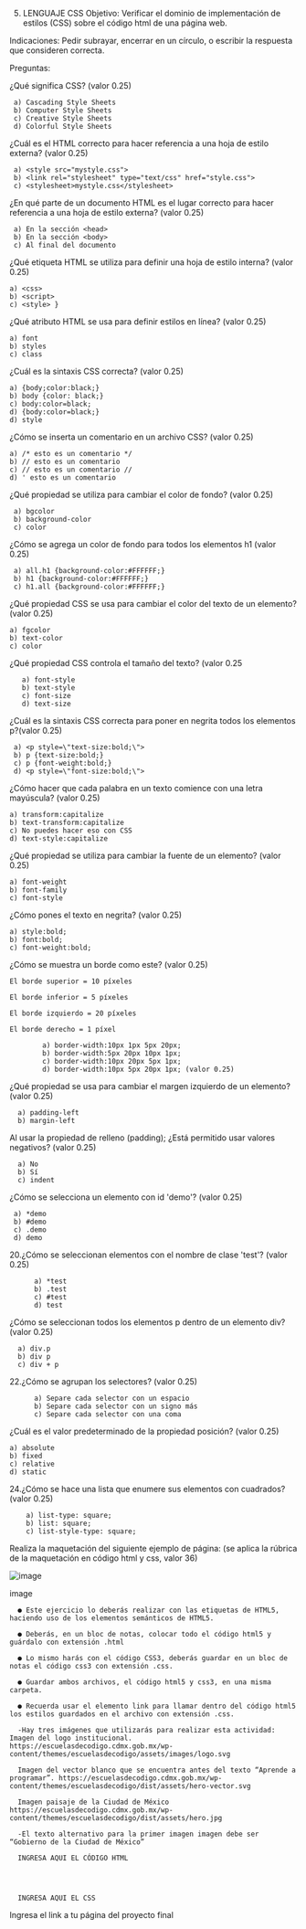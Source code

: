 5. LENGUAJE CSS
Objetivo: Verificar el dominio de implementación de estilos (CSS) sobre el código html de una página web.

Indicaciones: Pedir subrayar, encerrar en un círculo, o escribir la respuesta que consideren correcta.

Preguntas:

¿Qué significa CSS? (valor 0.25)

     a) Cascading Style Sheets
     b) Computer Style Sheets
     c) Creative Style Sheets
     d) Colorful Style Sheets
   
¿Cuál es el HTML correcto para hacer referencia a una hoja de estilo externa? (valor 0.25)

     a) <style src="mystyle.css">
     b) <link rel="stylesheet" type="text/css" href="style.css">
     c) <stylesheet>mystyle.css</stylesheet>
  
¿En qué parte de un documento HTML es el lugar correcto para hacer referencia a una hoja de estilo externa? (valor 0.25)

     a) En la sección <head>
     b) En la sección <body>
     c) Al final del documento
  
¿Qué etiqueta HTML se utiliza para definir una hoja de estilo interna? (valor 0.25)

    a) <css>
    b) <script>
    c) <style> }
    
¿Qué atributo HTML se usa para definir estilos en línea? (valor 0.25)

    a) font
    b) styles
    c) class
¿Cuál es la sintaxis CSS correcta? (valor 0.25)

    a) {body;color:black;}
    b) body {color: black;}
    c) body:color=black;
    d) {body:color=black;}
    d) style
    
¿Cómo se inserta un comentario en un archivo CSS? (valor 0.25)

    a) /* esto es un comentario */
    b) // esto es un comentario
    c) // esto es un comentario //
    d) ' esto es un comentario
    
¿Qué propiedad se utiliza para cambiar el color de fondo? (valor 0.25)

     a) bgcolor
     b) background-color
     c) color
¿Cómo se agrega un color de fondo para todos los elementos h1 (valor 0.25)

     a) all.h1 {background-color:#FFFFFF;}
     b) h1 {background-color:#FFFFFF;}
     c) h1.all {background-color:#FFFFFF;}
¿Qué propiedad CSS se usa para cambiar el color del texto de un elemento? (valor 0.25)

    a) fgcolor
    b) text-color
    c) color
¿Qué propiedad CSS controla el tamaño del texto? (valor 0.25

       a) font-style
       b) text-style
       c) font-size
       d) text-size
   
¿Cuál es la sintaxis CSS correcta para poner en negrita todos los elementos p?(valor 0.25)

     a) <p style=\"text-size:bold;\">
     b) p {text-size:bold;}
     c) p {font-weight:bold;}
     d) <p style=\"font-size:bold;\">
     
¿Cómo hacer que cada palabra en un texto comience con una letra mayúscula? (valor 0.25)

    a) transform:capitalize
    b) text-transform:capitalize
    c) No puedes hacer eso con CSS
    d) text-style:capitalize
     
¿Qué propiedad se utiliza para cambiar la fuente de un elemento? (valor 0.25)

    a) font-weight
    b) font-family
    c) font-style
     
¿Cómo pones el texto en negrita? (valor 0.25)

    a) style:bold;
    b) font:bold;
    c) font-weight:bold;
     
¿Cómo se muestra un borde como este? (valor 0.25)

    El borde superior = 10 píxeles

    El borde inferior = 5 píxeles

    El borde izquierdo = 20 píxeles

    El borde derecho = 1 píxel

            a) border-width:10px 1px 5px 20px;
            b) border-width:5px 20px 10px 1px;
            c) border-width:10px 20px 5px 1px;
            d) border-width:10px 5px 20px 1px; (valor 0.25)
     
¿Qué propiedad se usa para cambiar el margen izquierdo de un elemento? (valor 0.25)

      a) padding-left
      b) margin-left
     
Al usar la propiedad de relleno (padding); ¿Está permitido usar valores negativos? (valor 0.25)

      a) No
      b) Sí
      c) indent
     
¿Cómo se selecciona un elemento con id 'demo'? (valor 0.25)

     a) *demo
     b) #demo
     c) .demo
     d) demo
     
20.¿Cómo se seleccionan elementos con el nombre de clase 'test'? (valor 0.25)

          a) *test
          b) .test
          c) #test
          d) test
     
¿Cómo se seleccionan todos los elementos p dentro de un elemento div? (valor 0.25)

      a) div.p
      b) div p
      c) div + p
     
22.¿Cómo se agrupan los selectores? (valor 0.25)

          a) Separe cada selector con un espacio
          b) Separe cada selector con un signo más
          c) Separe cada selector con una coma
     
¿Cuál es el valor predeterminado de la propiedad posición? (valor 0.25)

    a) absolute
    b) fixed
    c) relative
    d) static
     
24.¿Cómo se hace una lista que enumere sus elementos con cuadrados? (valor 0.25)

        a) list-type: square;
        b) list: square;
        c) list-style-type: square;
     
Realiza la maquetación del siguiente ejemplo de página: (se aplica la rúbrica de la maquetación en código html y css, valor 36)

![image](https://user-images.githubusercontent.com/87988894/166944537-8d4893c5-e243-4b97-b53e-2dfbf1949da0.png)


image

      ● Este ejercicio lo deberás realizar con las etiquetas de HTML5, haciendo uso de los elementos semánticos de HTML5.

      ● Deberás, en un bloc de notas, colocar todo el código html5 y guárdalo con extensión .html

      ● Lo mismo harás con el código CSS3, deberás guardar en un bloc de notas el código css3 con extensión .css.

      ● Guardar ambos archivos, el código html5 y css3, en una misma carpeta.

      ● Recuerda usar el elemento link para llamar dentro del código html5 los estilos guardados en el archivo con extensión .css.

      -Hay tres imágenes que utilizarás para realizar esta actividad: Imagen del logo institucional. https://escuelasdecodigo.cdmx.gob.mx/wp-content/themes/escuelasdecodigo/assets/images/logo.svg

      Imagen del vector blanco que se encuentra antes del texto “Aprende a programar”. https://escuelasdecodigo.cdmx.gob.mx/wp-content/themes/escuelasdecodigo/dist/assets/hero-vector.svg

      Imagen paisaje de la Ciudad de México https://escuelasdecodigo.cdmx.gob.mx/wp-content/themes/escuelasdecodigo/dist/assets/hero.jpg

      -El texto alternativo para la primer imagen imagen debe ser “Gobierno de la Ciudad de México”

      INGRESA AQUI EL CÓDIGO HTML
      
      
      
      
      INGRESA AQUI EL CSS
Ingresa el link a tu página del proyecto final
